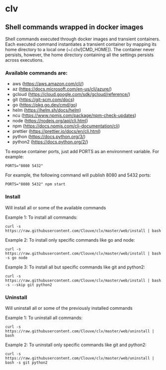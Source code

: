 # clv
## Shell commands wrapped in docker images

Shell commands executed through docker images and transient containers. Each executed command instantiates a transient container by mapping its home directory to a local one (~/.clv/[CMD_HOME]). The container never persists, however, the home directory containing all the settings persists across executions.

### Available commands are:

- aws (https://aws.amazon.com/cli/)
- az (https://docs.microsoft.com/en-us/cli/azure/)
- gcloud (https://cloud.google.com/sdk/gcloud/reference/)
- git (https://git-scm.com/docs)
- go (https://pkg.go.dev/cmd/go)
- helm (https://helm.sh/docs/helm)
- ncu (https://www.npmjs.com/package/npm-check-updates)
- node (https://nodejs.org/api/cli.html)
- npm (https://docs.npmjs.com/cli-documentation/cli)
- prettier (https://prettier.io/docs/en/cli.html)
- python (https://docs.python.org/3/)
- python2 (https://docs.python.org/2/)

To expose container ports, just add PORTS as an environment variable. For example:

`PORTS="8080 5432"`

For example, the following command will publish 8080 and 5432 ports:

`PORTS="8080 5432" npm start`

### Install

Will install all or some of the available commands

Example 1: To install all commands:

`curl -s https://raw.githubusercontent.com/Clouve/clv/master/web/install | bash`

Example 2: To install only specific commands like go and node:

`curl -s https://raw.githubusercontent.com/Clouve/clv/master/web/install | bash -s go node`

Example 3: To install all but specific commands like git and python2:

`curl -s https://raw.githubusercontent.com/Clouve/clv/master/web/install | bash -s --skip git python2`

### Uninstall

Will uninstall all or some of the previously installed commands

Example 1: To uninstall all commands:

`curl -s https://raw.githubusercontent.com/Clouve/clv/master/web/uninstall | bash`

Example 2: To uninstall only specific commands like git and python2:

`curl -s https://raw.githubusercontent.com/Clouve/clv/master/web/uninstall | bash -s git python2`
